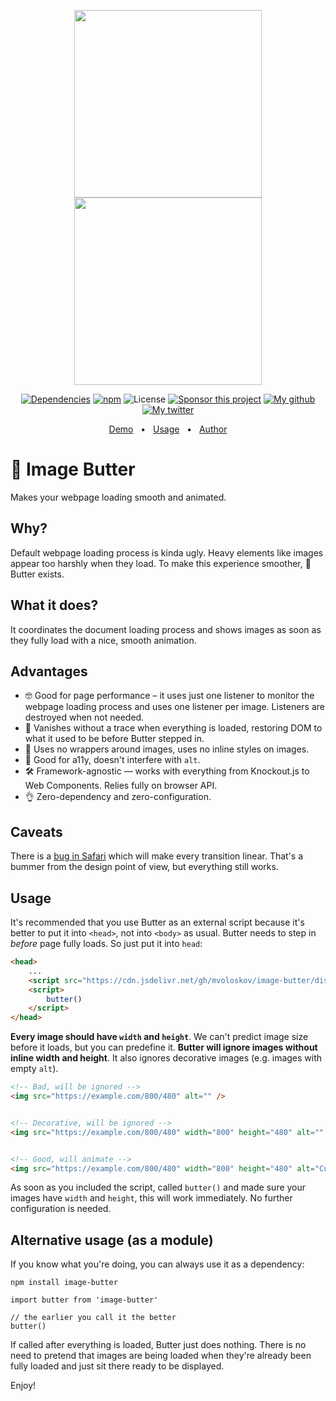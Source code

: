 <p align="center">
    <img src="https://user-images.githubusercontent.com/14220138/119407585-f3d6e400-bcd3-11eb-90fa-01f3caac9bb8.gif" width="300" alt="" /> <img src="https://user-images.githubusercontent.com/14220138/119407635-06511d80-bcd4-11eb-8ffc-402bc01cdca2.gif" width="300" alt="" />
</p>
<p align="center">
    <a href="https://github.com/mvoloskov/image-butter/blob/master/package.json"><img src="https://img.shields.io/badge/dependencies-0-brightgreen" alt="Dependencies"></a>
    <a href="https://www.npmjs.com/package/image-butter"><img alt="npm" src="https://img.shields.io/npm/v/image-butter"></a>
    <img alt="License" src="https://img.shields.io/github/license/mvoloskov/image-butter?color=brightgreen">
    <a href="https://www.buymeacoffee.com/mvoloskov"><img alt="Sponsor this project" src="https://img.shields.io/badge/-sponsor-ffdd00?logo=buy-me-a-coffee&logoColor=black"></a>
    <a href="https://github.com/mvoloskov"><img alt="My github" src="https://img.shields.io/github/followers/mvoloskov?style=social"></a>
    <a href="https://twitter.com/intent/user?screen_name=mvoloskov"><img alt="My twitter" src="https://img.shields.io/twitter/follow/mvoloskov?style=social"></a>
</p>
<p align="center">
    <a href="https://miloslav.website/image-butter">Demo</a>
    &nbsp;&nbsp;&bull;&nbsp;&nbsp;
    <a href="#usage">Usage</a>
    &nbsp;&nbsp;&bull;&nbsp;&nbsp;
    <a href="https://miloslav.website">Author</a>
</p>

# 🧈 Image Butter
Makes your webpage loading smooth and animated. 

## Why?

Default webpage loading process is kinda ugly. Heavy elements like images appear too harshly when they load. To make this experience smoother, 🧈 Butter exists.

## What it does?

It coordinates the document loading process and shows images as soon as they fully load with a nice, smooth animation.

## Advantages

- 🤓 Good for page performance – it uses just one listener to monitor the webpage loading process and uses one listener per image. Listeners are destroyed when not needed.
- 🥸 Vanishes without a trace when everything is loaded, restoring DOM to what it used to be before Butter stepped in.
- 💍 Uses no wrappers around images, uses no inline styles on images.
- 🥳 Good for a11y, doesn't interfere with `alt`.
- 🛠 Framework-agnostic — works with everything from Knockout.js to Web Components. Relies fully on browser API.
- 👌 Zero-dependency and zero-configuration.

## Caveats

There is a [bug in Safari](https://github.com/angular/angular/issues/37440) which will make every transition linear. That's a bummer from the design point of view, but everything still works.

## Usage

It's recommended that you use Butter as an external script because it's better to put it into `<head>`, not into `<body>` as usual. Butter needs to step in *before* page fully loads. So just put it into `head`:

```HTML
<head>
    ...
    <script src="https://cdn.jsdelivr.net/gh/mvoloskov/image-butter/dist/butter.min.js"></script>
    <script>
        butter()
    </script>
</head>
```

**Every image should have `width` and `height`**. We can't predict image size before it loads, but you can predefine it. **Butter will ignore images without inline width and height**. It also ignores decorative images (e.g. images with empty `alt`).

```HTML
<!-- Bad, will be ignored -->
<img src="https://example.com/800/480" alt="" />


<!-- Decorative, will be ignored -->
<img src="https://example.com/800/480" width="800" height="480" alt="" />


<!-- Good, will animate -->
<img src="https://example.com/800/480" width="800" height="480" alt="Cute cat" />
```

As soon as you included the script, called `butter()` and made sure your images have `width` and `height`, this will work immediately. No further configuration is needed.

## Alternative usage (as a module)

If you know what you're doing, you can always use it as a dependency:

```
npm install image-butter
```

```JS
import butter from 'image-butter'

// the earlier you call it the better
butter()
```

If called after everything is loaded, Butter just does nothing. There is no need to pretend that images are being loaded when they're already been fully loaded and just sit there ready to be displayed.

Enjoy!
